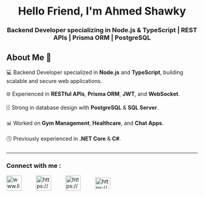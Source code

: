 <h1 align="center">Hello Friend, I'm Ahmed Shawky</h1>
<h3 align="center">Backend Developer specializing in Node.js & TypeScript | REST APIs | Prisma ORM | PostgreSQL</h3>

<h2 align="left">About Me 🚀</h2>

<p align="left">
💻 Backend Developer specialized in <b>Node.js</b> and <b>TypeScript</b>, building scalable and secure web applications.<br><br>
🌐 Experienced in <b>RESTful APIs</b>, <b>Prisma ORM</b>, <b>JWT</b>, and <b>WebSocket</b>.<br><br>
🗄️ Strong in database design with <b>PostgreSQL</b> & <b>SQL Server</b>.<br><br>
📊 Worked on <b>Gym Management</b>, <b>Healthcare</b>, and <b>Chat Apps</b>.<br><br>
🕓 Previously experienced in <b>.NET Core</b> & <b>C#</b>.<br>
</p>

###

<hr>

<h3 align="left">Connect with me :</h3>

<a href="http://www.linkedin.com/in/ahmed-shawky-62a688347" target="blank"><img align="center" src="https://raw.githubusercontent.com/rahuldkjain/github-profile-readme-generator/master/src/images/icons/Social/linked-in-alt.svg" alt="www.linkedin.com/in/ahmed-shawky-62a688347" width="40" height="40" /></a>
<img width="30" />
<a href="https://www.facebook.com/profile.php?id=100024417016666" target="blank"><img align="center" src="https://raw.githubusercontent.com/rahuldkjain/github-profile-readme-generator/master/src/images/icons/Social/facebook.svg" alt="https://www.facebook.com/profile.php?id=100024417016666" width="40" height="40" /></a>
<img width="30" />
<a href="https://www.instagram.com/ahmed_shawky_321/" target="blank"><img align="center" src="https://raw.githubusercontent.com/rahuldkjain/github-profile-readme-generator/master/src/images/icons/Social/instagram.svg" alt="https://www.instagram.com/ahmed_shawky_321/" width="40" height="40" /></a>
<img width="30" />
<a href="https://portfolio-5xy8.vercel.app/" target="blank">
  <img align="center" src="https://raw.githubusercontent.com/rahuldkjain/github-profile-readme-generator/master/src/images/icons/Social/rss.svg" alt="https://portfolio-5xy8.vercel.app/" height="30" width="40" />
</a>
